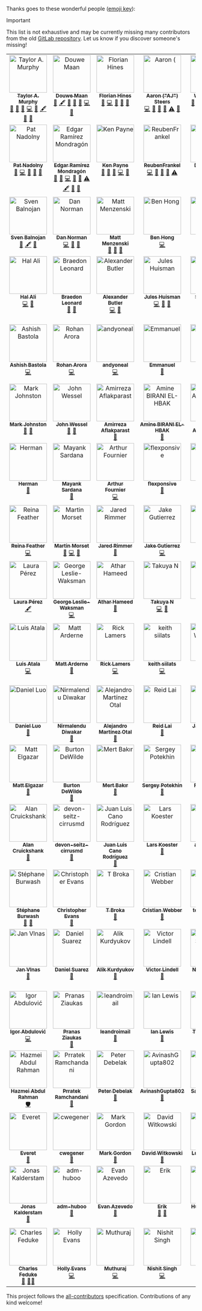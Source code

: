 Thanks goes to these wonderful people ([emoji key](https://allcontributors.org/docs/en/emoji-key)):

> [!IMPORTANT]
> This list is not exhaustive and may be currently missing many contributors from the old [GitLab repository](https://gitlab.com/meltano/meltano). Let us know if you discover someone's missing!

<!-- ALL-CONTRIBUTORS-LIST:START - Do not remove or modify this section -->
<!-- prettier-ignore-start -->
<!-- markdownlint-disable -->
<table>
  <tbody>
    <tr>
      <td align="center" valign="top" width="14.28%"><a href="http://tayloramurphy.com/"><img src="https://avatars.githubusercontent.com/u/5394188?v=4?s=100" width="100px;" alt="Taylor A. Murphy"/><br /><sub><b>Taylor A. Murphy</b></sub></a><br /><a href="https://github.com/meltano/meltano/pulls?q=is%3Apr+reviewed-by%3Atayloramurphy" title="Reviewed Pull Requests">👀</a> <a href="https://github.com/meltano/meltano/commits?author=tayloramurphy" title="Documentation">📖</a> <a href="#ideas-tayloramurphy" title="Ideas, Planning, & Feedback">🤔</a> <a href="https://github.com/meltano/meltano/commits?author=tayloramurphy" title="Code">💻</a> <a href="https://github.com/meltano/meltano/issues?q=author%3Atayloramurphy" title="Bug reports">🐛</a> <a href="#content-tayloramurphy" title="Content">🖋</a> <a href="#business-tayloramurphy" title="Business development">💼</a> <a href="#question-tayloramurphy" title="Answering Questions">💬</a></td>
      <td align="center" valign="top" width="14.28%"><a href="https://douwe.me/"><img src="https://avatars.githubusercontent.com/u/159434?v=4?s=100" width="100px;" alt="Douwe Maan"/><br /><sub><b>Douwe Maan</b></sub></a><br /><a href="https://github.com/meltano/meltano/commits?author=DouweM" title="Documentation">📖</a> <a href="#content-DouweM" title="Content">🖋</a> <a href="https://github.com/meltano/meltano/pulls?q=is%3Apr+reviewed-by%3ADouweM" title="Reviewed Pull Requests">👀</a> <a href="#ideas-DouweM" title="Ideas, Planning, & Feedback">🤔</a> <a href="https://github.com/meltano/meltano/issues?q=author%3ADouweM" title="Bug reports">🐛</a> <a href="https://github.com/meltano/meltano/commits?author=DouweM" title="Code">💻</a> <a href="#business-DouweM" title="Business development">💼</a></td>
      <td align="center" valign="top" width="14.28%"><a href="http://velocillama.com/"><img src="https://avatars.githubusercontent.com/u/333354?v=4?s=100" width="100px;" alt="Florian Hines"/><br /><sub><b>Florian Hines</b></sub></a><br /><a href="https://github.com/meltano/meltano/commits?author=pandemicsyn" title="Documentation">📖</a> <a href="https://github.com/meltano/meltano/commits?author=pandemicsyn" title="Code">💻</a> <a href="https://github.com/meltano/meltano/issues?q=author%3Apandemicsyn" title="Bug reports">🐛</a> <a href="#ideas-pandemicsyn" title="Ideas, Planning, & Feedback">🤔</a> <a href="https://github.com/meltano/meltano/pulls?q=is%3Apr+reviewed-by%3Apandemicsyn" title="Reviewed Pull Requests">👀</a></td>
      <td align="center" valign="top" width="14.28%"><a href="https://github.com/aaronsteers"><img src="https://avatars.githubusercontent.com/u/18150651?v=4?s=100" width="100px;" alt="Aaron ("AJ") Steers"/><br /><sub><b>Aaron ("AJ") Steers</b></sub></a><br /><a href="https://github.com/meltano/meltano/commits?author=aaronsteers" title="Code">💻</a> <a href="https://github.com/meltano/meltano/issues?q=author%3Aaaronsteers" title="Bug reports">🐛</a> <a href="https://github.com/meltano/meltano/commits?author=aaronsteers" title="Documentation">📖</a> <a href="#ideas-aaronsteers" title="Ideas, Planning, & Feedback">🤔</a> <a href="https://github.com/meltano/meltano/commits?author=aaronsteers" title="Tests">⚠️</a> <a href="https://github.com/meltano/meltano/pulls?q=is%3Apr+reviewed-by%3Aaaronsteers" title="Reviewed Pull Requests">👀</a></td>
      <td align="center" valign="top" width="14.28%"><a href="https://github.com/WillDaSilva"><img src="https://avatars.githubusercontent.com/u/11428666?v=4?s=100" width="100px;" alt="Will Da Silva"/><br /><sub><b>Will Da Silva</b></sub></a><br /><a href="https://github.com/meltano/meltano/issues?q=author%3AWillDaSilva" title="Bug reports">🐛</a> <a href="https://github.com/meltano/meltano/commits?author=WillDaSilva" title="Code">💻</a> <a href="https://github.com/meltano/meltano/pulls?q=is%3Apr+reviewed-by%3AWillDaSilva" title="Reviewed Pull Requests">👀</a> <a href="#ideas-WillDaSilva" title="Ideas, Planning, & Feedback">🤔</a> <a href="https://github.com/meltano/meltano/commits?author=WillDaSilva" title="Documentation">📖</a> <a href="https://github.com/meltano/meltano/commits?author=WillDaSilva" title="Tests">⚠️</a> <a href="#maintenance-WillDaSilva" title="Maintenance">🚧</a></td>
      <td align="center" valign="top" width="14.28%"><a href="http://codyjhanson.com/"><img src="https://avatars.githubusercontent.com/u/9891457?v=4?s=100" width="100px;" alt="Cody J. Hanson"/><br /><sub><b>Cody J. Hanson</b></sub></a><br /><a href="https://github.com/meltano/meltano/issues?q=author%3Acjohnhanson" title="Bug reports">🐛</a> <a href="https://github.com/meltano/meltano/commits?author=cjohnhanson" title="Documentation">📖</a> <a href="https://github.com/meltano/meltano/commits?author=cjohnhanson" title="Code">💻</a> <a href="https://github.com/meltano/meltano/pulls?q=is%3Apr+reviewed-by%3Acjohnhanson" title="Reviewed Pull Requests">👀</a> <a href="#ideas-cjohnhanson" title="Ideas, Planning, & Feedback">🤔</a></td>
      <td align="center" valign="top" width="14.28%"><a href="https://github.com/magreenbaum"><img src="https://avatars.githubusercontent.com/u/69476188?v=4?s=100" width="100px;" alt="Melissa Greenbaum"/><br /><sub><b>Melissa Greenbaum</b></sub></a><br /><a href="#ideas-magreenbaum" title="Ideas, Planning, & Feedback">🤔</a> <a href="https://github.com/meltano/meltano/commits?author=magreenbaum" title="Documentation">📖</a> <a href="https://github.com/meltano/meltano/issues?q=author%3Amagreenbaum" title="Bug reports">🐛</a> <a href="https://github.com/meltano/meltano/commits?author=magreenbaum" title="Code">💻</a> <a href="https://github.com/meltano/meltano/pulls?q=is%3Apr+reviewed-by%3Amagreenbaum" title="Reviewed Pull Requests">👀</a></td>
    </tr>
    <tr>
      <td align="center" valign="top" width="14.28%"><a href="https://github.com/pnadolny13"><img src="https://avatars.githubusercontent.com/u/27376735?v=4?s=100" width="100px;" alt="Pat Nadolny"/><br /><sub><b>Pat Nadolny</b></sub></a><br /><a href="https://github.com/meltano/meltano/commits?author=pnadolny13" title="Documentation">📖</a> <a href="https://github.com/meltano/meltano/commits?author=pnadolny13" title="Code">💻</a> <a href="#ideas-pnadolny13" title="Ideas, Planning, & Feedback">🤔</a> <a href="https://github.com/meltano/meltano/issues?q=author%3Apnadolny13" title="Bug reports">🐛</a> <a href="#question-pnadolny13" title="Answering Questions">💬</a></td>
      <td align="center" valign="top" width="14.28%"><a href="https://cuboimposible.me/"><img src="https://avatars.githubusercontent.com/u/16805946?v=4?s=100" width="100px;" alt="Edgar Ramírez Mondragón"/><br /><sub><b>Edgar Ramírez Mondragón</b></sub></a><br /><a href="https://github.com/meltano/meltano/commits?author=edgarrmondragon" title="Documentation">📖</a> <a href="https://github.com/meltano/meltano/issues?q=author%3Aedgarrmondragon" title="Bug reports">🐛</a> <a href="https://github.com/meltano/meltano/commits?author=edgarrmondragon" title="Code">💻</a> <a href="https://github.com/meltano/meltano/pulls?q=is%3Apr+reviewed-by%3Aedgarrmondragon" title="Reviewed Pull Requests">👀</a> <a href="#ideas-edgarrmondragon" title="Ideas, Planning, & Feedback">🤔</a> <a href="https://github.com/meltano/meltano/commits?author=edgarrmondragon" title="Tests">⚠️</a> <a href="#content-edgarrmondragon" title="Content">🖋</a> <a href="#maintenance-edgarrmondragon" title="Maintenance">🚧</a> <a href="#question-edgarrmondragon" title="Answering Questions">💬</a></td>
      <td align="center" valign="top" width="14.28%"><a href="https://github.com/kgpayne"><img src="https://avatars.githubusercontent.com/u/5585874?v=4?s=100" width="100px;" alt="Ken Payne"/><br /><sub><b>Ken Payne</b></sub></a><br /><a href="https://github.com/meltano/meltano/commits?author=kgpayne" title="Documentation">📖</a> <a href="https://github.com/meltano/meltano/issues?q=author%3Akgpayne" title="Bug reports">🐛</a> <a href="#ideas-kgpayne" title="Ideas, Planning, & Feedback">🤔</a> <a href="https://github.com/meltano/meltano/commits?author=kgpayne" title="Code">💻</a> <a href="https://github.com/meltano/meltano/pulls?q=is%3Apr+reviewed-by%3Akgpayne" title="Reviewed Pull Requests">👀</a></td>
      <td align="center" valign="top" width="14.28%"><a href="https://github.com/ReubenFrankel"><img src="https://avatars.githubusercontent.com/u/60552974?v=4?s=100" width="100px;" alt="ReubenFrankel"/><br /><sub><b>ReubenFrankel</b></sub></a><br /><a href="https://github.com/meltano/meltano/commits?author=ReubenFrankel" title="Code">💻</a> <a href="https://github.com/meltano/meltano/commits?author=ReubenFrankel" title="Documentation">📖</a> <a href="https://github.com/meltano/meltano/issues?q=author%3AReubenFrankel" title="Bug reports">🐛</a> <a href="#ideas-ReubenFrankel" title="Ideas, Planning, & Feedback">🤔</a> <a href="https://github.com/meltano/meltano/commits?author=ReubenFrankel" title="Tests">⚠️</a></td>
      <td align="center" valign="top" width="14.28%"><a href="https://github.com/visch"><img src="https://avatars.githubusercontent.com/u/8680264?v=4?s=100" width="100px;" alt="Derek Visch"/><br /><sub><b>Derek Visch</b></sub></a><br /><a href="https://github.com/meltano/meltano/commits?author=visch" title="Documentation">📖</a> <a href="https://github.com/meltano/meltano/commits?author=visch" title="Tests">⚠️</a> <a href="#ideas-visch" title="Ideas, Planning, & Feedback">🤔</a> <a href="#question-visch" title="Answering Questions">💬</a></td>
      <td align="center" valign="top" width="14.28%"><a href="https://rabid.audio/"><img src="https://avatars.githubusercontent.com/u/3444382?v=4?s=100" width="100px;" alt="Julien (CJK)"/><br /><sub><b>Julien (CJK)</b></sub></a><br /><a href="#ideas-rabidaudio" title="Ideas, Planning, & Feedback">🤔</a> <a href="https://github.com/meltano/meltano/issues?q=author%3Arabidaudio" title="Bug reports">🐛</a> <a href="https://github.com/meltano/meltano/commits?author=rabidaudio" title="Code">💻</a></td>
      <td align="center" valign="top" width="14.28%"><a href="https://github.com/DanielPDWalker"><img src="https://avatars.githubusercontent.com/u/34437496?v=4?s=100" width="100px;" alt="Daniel Walker"/><br /><sub><b>Daniel Walker</b></sub></a><br /><a href="#ideas-DanielPDWalker" title="Ideas, Planning, & Feedback">🤔</a> <a href="https://github.com/meltano/meltano/commits?author=DanielPDWalker" title="Code">💻</a> <a href="https://github.com/meltano/meltano/commits?author=DanielPDWalker" title="Documentation">📖</a></td>
    </tr>
    <tr>
      <td align="center" valign="top" width="14.28%"><a href="https://thdpth.com/"><img src="https://avatars.githubusercontent.com/u/43072233?v=4?s=100" width="100px;" alt="Sven Balnojan"/><br /><sub><b>Sven Balnojan</b></sub></a><br /><a href="#ideas-sbalnojan" title="Ideas, Planning, & Feedback">🤔</a> <a href="#content-sbalnojan" title="Content">🖋</a> <a href="https://github.com/meltano/meltano/commits?author=sbalnojan" title="Documentation">📖</a></td>
      <td align="center" valign="top" width="14.28%"><a href="https://github.com/BuzzCutNorman"><img src="https://avatars.githubusercontent.com/u/55715401?v=4?s=100" width="100px;" alt="Dan Norman"/><br /><sub><b>Dan Norman</b></sub></a><br /><a href="https://github.com/meltano/meltano/commits?author=BuzzCutNorman" title="Code">💻</a> <a href="https://github.com/meltano/meltano/issues?q=author%3ABuzzCutNorman" title="Bug reports">🐛</a> <a href="#ideas-BuzzCutNorman" title="Ideas, Planning, & Feedback">🤔</a></td>
      <td align="center" valign="top" width="14.28%"><a href="https://github.com/menzenski"><img src="https://avatars.githubusercontent.com/u/4371752?v=4?s=100" width="100px;" alt="Matt Menzenski"/><br /><sub><b>Matt Menzenski</b></sub></a><br /><a href="#ideas-menzenski" title="Ideas, Planning, & Feedback">🤔</a> <a href="https://github.com/meltano/meltano/issues?q=author%3Amenzenski" title="Bug reports">🐛</a> <a href="https://github.com/meltano/meltano/commits?author=menzenski" title="Documentation">📖</a></td>
      <td align="center" valign="top" width="14.28%"><a href="http://www.bencodezen.io/"><img src="https://avatars.githubusercontent.com/u/4836334?v=4?s=100" width="100px;" alt="Ben Hong"/><br /><sub><b>Ben Hong</b></sub></a><br /><a href="https://github.com/meltano/meltano/commits?author=bencodezen" title="Code">💻</a></td>
      <td align="center" valign="top" width="14.28%"><a href="https://github.com/jx2lee"><img src="https://avatars.githubusercontent.com/u/63435794?v=4?s=100" width="100px;" alt="Jaejun"/><br /><sub><b>Jaejun</b></sub></a><br /><a href="https://github.com/meltano/meltano/issues?q=author%3Ajx2lee" title="Bug reports">🐛</a> <a href="https://github.com/meltano/meltano/commits?author=jx2lee" title="Code">💻</a> <a href="https://github.com/meltano/meltano/commits?author=jx2lee" title="Documentation">📖</a></td>
      <td align="center" valign="top" width="14.28%"><a href="https://github.com/acarter24"><img src="https://avatars.githubusercontent.com/u/126154605?v=4?s=100" width="100px;" alt="acarter24"/><br /><sub><b>acarter24</b></sub></a><br /><a href="https://github.com/meltano/meltano/commits?author=acarter24" title="Documentation">📖</a> <a href="https://github.com/meltano/meltano/issues?q=author%3Aacarter24" title="Bug reports">🐛</a> <a href="#ideas-acarter24" title="Ideas, Planning, & Feedback">🤔</a></td>
      <td align="center" valign="top" width="14.28%"><a href="https://akkio.com/"><img src="https://avatars.githubusercontent.com/u/131684844?v=4?s=100" width="100px;" alt="Anden Acitelli"/><br /><sub><b>Anden Acitelli</b></sub></a><br /><a href="https://github.com/meltano/meltano/commits?author=anden-akkio" title="Documentation">📖</a> <a href="https://github.com/meltano/meltano/issues?q=author%3Aanden-akkio" title="Bug reports">🐛</a> <a href="#ideas-anden-akkio" title="Ideas, Planning, & Feedback">🤔</a></td>
    </tr>
    <tr>
      <td align="center" valign="top" width="14.28%"><a href="https://github.com/haleemur"><img src="https://avatars.githubusercontent.com/u/6108231?v=4?s=100" width="100px;" alt="Hal Ali"/><br /><sub><b>Hal Ali</b></sub></a><br /><a href="https://github.com/meltano/meltano/commits?author=haleemur" title="Code">💻</a> <a href="#ideas-haleemur" title="Ideas, Planning, & Feedback">🤔</a></td>
      <td align="center" valign="top" width="14.28%"><a href="https://github.com/BraedonLeonard"><img src="https://avatars.githubusercontent.com/u/10601513?v=4?s=100" width="100px;" alt="Braedon Leonard"/><br /><sub><b>Braedon Leonard</b></sub></a><br /><a href="#ideas-BraedonLeonard" title="Ideas, Planning, & Feedback">🤔</a> <a href="https://github.com/meltano/meltano/issues?q=author%3ABraedonLeonard" title="Bug reports">🐛</a></td>
      <td align="center" valign="top" width="14.28%"><a href="https://github.com/z3z1ma"><img src="https://avatars.githubusercontent.com/u/41213451?v=4?s=100" width="100px;" alt="Alexander Butler"/><br /><sub><b>Alexander Butler</b></sub></a><br /><a href="https://github.com/meltano/meltano/commits?author=z3z1ma" title="Code">💻</a> <a href="https://github.com/meltano/meltano/issues?q=author%3Az3z1ma" title="Bug reports">🐛</a></td>
      <td align="center" valign="top" width="14.28%"><a href="https://github.com/JulesHuisman"><img src="https://avatars.githubusercontent.com/u/26525996?v=4?s=100" width="100px;" alt="Jules Huisman"/><br /><sub><b>Jules Huisman</b></sub></a><br /><a href="https://github.com/meltano/meltano/commits?author=JulesHuisman" title="Code">💻</a> <a href="#ideas-JulesHuisman" title="Ideas, Planning, & Feedback">🤔</a> <a href="https://github.com/meltano/meltano/issues?q=author%3AJulesHuisman" title="Bug reports">🐛</a></td>
      <td align="center" valign="top" width="14.28%"><a href="http://about.me/stevehulet"><img src="https://avatars.githubusercontent.com/u/18347?v=4?s=100" width="100px;" alt="Steve Hulet"/><br /><sub><b>Steve Hulet</b></sub></a><br /><a href="https://github.com/meltano/meltano/commits?author=hulet" title="Documentation">📖</a></td>
      <td align="center" valign="top" width="14.28%"><a href="https://github.com/sabino"><img src="https://avatars.githubusercontent.com/u/982190?v=4?s=100" width="100px;" alt="Felipe Guilherme Sabino"/><br /><sub><b>Felipe Guilherme Sabino</b></sub></a><br /><a href="https://github.com/meltano/meltano/commits?author=sabino" title="Code">💻</a></td>
      <td align="center" valign="top" width="14.28%"><a href="https://github.com/nkclemson"><img src="https://avatars.githubusercontent.com/u/83767876?v=4?s=100" width="100px;" alt="Narayan Kandel"/><br /><sub><b>Narayan Kandel</b></sub></a><br /><a href="https://github.com/meltano/meltano/commits?author=nkclemson" title="Code">💻</a></td>
    </tr>
    <tr>
      <td align="center" valign="top" width="14.28%"><a href="https://github.com/abastola0"><img src="https://avatars.githubusercontent.com/u/41137160?v=4?s=100" width="100px;" alt="Ashish Bastola"/><br /><sub><b>Ashish Bastola</b></sub></a><br /><a href="https://github.com/meltano/meltano/commits?author=abastola0" title="Code">💻</a></td>
      <td align="center" valign="top" width="14.28%"><a href="https://github.com/arorarohan981"><img src="https://avatars.githubusercontent.com/u/66269929?v=4?s=100" width="100px;" alt="Rohan Arora"/><br /><sub><b>Rohan Arora</b></sub></a><br /><a href="https://github.com/meltano/meltano/commits?author=arorarohan981" title="Code">💻</a></td>
      <td align="center" valign="top" width="14.28%"><a href="https://github.com/andyoneal"><img src="https://avatars.githubusercontent.com/u/2807932?v=4?s=100" width="100px;" alt="andyoneal"/><br /><sub><b>andyoneal</b></sub></a><br /><a href="https://github.com/meltano/meltano/commits?author=andyoneal" title="Code">💻</a></td>
      <td align="center" valign="top" width="14.28%"><a href="https://galarne.fr/"><img src="https://avatars.githubusercontent.com/u/3693868?v=4?s=100" width="100px;" alt="Emmanuel"/><br /><sub><b>Emmanuel</b></sub></a><br /><a href="https://github.com/meltano/meltano/commits?author=EChaffraix" title="Documentation">📖</a></td>
      <td align="center" valign="top" width="14.28%"><a href="https://github.com/XshubhamX"><img src="https://avatars.githubusercontent.com/u/63532716?v=4?s=100" width="100px;" alt="Shubham"/><br /><sub><b>Shubham</b></sub></a><br /><a href="https://github.com/meltano/meltano/commits?author=XshubhamX" title="Code">💻</a> <a href="https://github.com/meltano/meltano/issues?q=author%3AXshubhamX" title="Bug reports">🐛</a> <a href="https://github.com/meltano/meltano/commits?author=XshubhamX" title="Documentation">📖</a></td>
      <td align="center" valign="top" width="14.28%"><a href="https://diegoquintanav.github.io/"><img src="https://avatars.githubusercontent.com/u/16281387?v=4?s=100" width="100px;" alt="Diego Quintana"/><br /><sub><b>Diego Quintana</b></sub></a><br /><a href="https://github.com/meltano/meltano/commits?author=diegoquintanav" title="Documentation">📖</a></td>
      <td align="center" valign="top" width="14.28%"><a href="https://github.com/raiatul14"><img src="https://avatars.githubusercontent.com/u/17046074?v=4?s=100" width="100px;" alt="Atul Rai"/><br /><sub><b>Atul Rai</b></sub></a><br /><a href="https://github.com/meltano/meltano/commits?author=raiatul14" title="Code">💻</a></td>
    </tr>
    <tr>
      <td align="center" valign="top" width="14.28%"><a href="https://github.com/mjsqu"><img src="https://avatars.githubusercontent.com/u/17741131?v=4?s=100" width="100px;" alt="Mark Johnston"/><br /><sub><b>Mark Johnston</b></sub></a><br /><a href="https://github.com/meltano/meltano/commits?author=mjsqu" title="Documentation">📖</a> <a href="#ideas-mjsqu" title="Ideas, Planning, & Feedback">🤔</a></td>
      <td align="center" valign="top" width="14.28%"><a href="https://github.com/wesseljt"><img src="https://avatars.githubusercontent.com/u/3269017?v=4?s=100" width="100px;" alt="John Wessel"/><br /><sub><b>John Wessel</b></sub></a><br /><a href="https://github.com/meltano/meltano/commits?author=wesseljt" title="Documentation">📖</a> <a href="https://github.com/meltano/meltano/issues?q=author%3Awesseljt" title="Bug reports">🐛</a></td>
      <td align="center" valign="top" width="14.28%"><a href="https://github.com/AmirAflak"><img src="https://avatars.githubusercontent.com/u/84932095?v=4?s=100" width="100px;" alt="Amirreza Aflakparast"/><br /><sub><b>Amirreza Aflakparast</b></sub></a><br /><a href="https://github.com/meltano/meltano/issues?q=author%3AAmirAflak" title="Bug reports">🐛</a></td>
      <td align="center" valign="top" width="14.28%"><a href="https://www.linkedin.com/in/abiranielhbak/"><img src="https://avatars.githubusercontent.com/u/72027309?v=4?s=100" width="100px;" alt="Amine BIRANI EL-HBAK"/><br /><sub><b>Amine BIRANI EL-HBAK</b></sub></a><br /><a href="https://github.com/meltano/meltano/commits?author=aminebeh" title="Documentation">📖</a></td>
      <td align="center" valign="top" width="14.28%"><a href="https://github.com/asmisha"><img src="https://avatars.githubusercontent.com/u/2305853?v=4?s=100" width="100px;" alt="Michael Astashkevich"/><br /><sub><b>Michael Astashkevich</b></sub></a><br /><a href="https://github.com/meltano/meltano/issues?q=author%3Aasmisha" title="Bug reports">🐛</a> <a href="https://github.com/meltano/meltano/commits?author=asmisha" title="Documentation">📖</a></td>
      <td align="center" valign="top" width="14.28%"><a href="https://stackoverflow.com/users/8898218/inaflash"><img src="https://avatars.githubusercontent.com/u/20266953?v=4?s=100" width="100px;" alt="Kalyan"/><br /><sub><b>Kalyan</b></sub></a><br /><a href="https://github.com/meltano/meltano/issues?q=author%3Arawwar" title="Bug reports">🐛</a> <a href="#ideas-rawwar" title="Ideas, Planning, & Feedback">🤔</a> <a href="https://github.com/meltano/meltano/commits?author=rawwar" title="Code">💻</a></td>
      <td align="center" valign="top" width="14.28%"><a href="https://github.com/burmecia"><img src="https://avatars.githubusercontent.com/u/19306324?v=4?s=100" width="100px;" alt="Bo Lu"/><br /><sub><b>Bo Lu</b></sub></a><br /><a href="https://github.com/meltano/meltano/commits?author=burmecia" title="Documentation">📖</a></td>
    </tr>
    <tr>
      <td align="center" valign="top" width="14.28%"><a href="https://github.com/longtomjr"><img src="https://avatars.githubusercontent.com/u/3615508?v=4?s=100" width="100px;" alt="Herman"/><br /><sub><b>Herman</b></sub></a><br /><a href="https://github.com/meltano/meltano/commits?author=longtomjr" title="Documentation">📖</a></td>
      <td align="center" valign="top" width="14.28%"><a href="https://github.com/msardana94"><img src="https://avatars.githubusercontent.com/u/9054710?v=4?s=100" width="100px;" alt="Mayank Sardana"/><br /><sub><b>Mayank Sardana</b></sub></a><br /><a href="https://github.com/meltano/meltano/commits?author=msardana94" title="Documentation">📖</a></td>
      <td align="center" valign="top" width="14.28%"><a href="https://arthur.fournierfamily.ovh/"><img src="https://avatars.githubusercontent.com/u/44359684?v=4?s=100" width="100px;" alt="Arthur Fournier"/><br /><sub><b>Arthur Fournier</b></sub></a><br /><a href="https://github.com/meltano/meltano/commits?author=space192" title="Code">💻</a></td>
      <td align="center" valign="top" width="14.28%"><a href="https://www.flexponsive.com/"><img src="https://avatars.githubusercontent.com/u/7556675?v=4?s=100" width="100px;" alt="flexponsive"/><br /><sub><b>flexponsive</b></sub></a><br /><a href="https://github.com/meltano/meltano/commits?author=flexponsive" title="Documentation">📖</a></td>
      <td align="center" valign="top" width="14.28%"><a href="https://github.com/afolson"><img src="https://avatars.githubusercontent.com/u/2797769?v=4?s=100" width="100px;" alt="Amanda Folson"/><br /><sub><b>Amanda Folson</b></sub></a><br /><a href="https://github.com/meltano/meltano/commits?author=afolson" title="Documentation">📖</a></td>
      <td align="center" valign="top" width="14.28%"><a href="https://github.com/adherr"><img src="https://avatars.githubusercontent.com/u/2873968?v=4?s=100" width="100px;" alt="Andrew Herr"/><br /><sub><b>Andrew Herr</b></sub></a><br /><a href="https://github.com/meltano/meltano/commits?author=adherr" title="Documentation">📖</a></td>
      <td align="center" valign="top" width="14.28%"><a href="https://github.com/kayakr"><img src="https://avatars.githubusercontent.com/u/208184?v=4?s=100" width="100px;" alt="J Hunt"/><br /><sub><b>J Hunt</b></sub></a><br /><a href="https://github.com/meltano/meltano/commits?author=kayakr" title="Documentation">📖</a></td>
    </tr>
    <tr>
      <td align="center" valign="top" width="14.28%"><a href="https://github.com/rwfeather"><img src="https://avatars.githubusercontent.com/u/6589528?v=4?s=100" width="100px;" alt="Reina Feather"/><br /><sub><b>Reina Feather</b></sub></a><br /><a href="https://github.com/meltano/meltano/commits?author=rwfeather" title="Code">💻</a></td>
      <td align="center" valign="top" width="14.28%"><a href="https://github.com/martimors"><img src="https://avatars.githubusercontent.com/u/41419288?v=4?s=100" width="100px;" alt="Martin Morset"/><br /><sub><b>Martin Morset</b></sub></a><br /><a href="#ideas-martimors" title="Ideas, Planning, & Feedback">🤔</a> <a href="https://github.com/meltano/meltano/commits?author=martimors" title="Code">💻</a> <a href="https://github.com/meltano/meltano/commits?author=martimors" title="Documentation">📖</a></td>
      <td align="center" valign="top" width="14.28%"><a href="https://github.com/jared-rimmer"><img src="https://avatars.githubusercontent.com/u/100997264?v=4?s=100" width="100px;" alt="Jared Rimmer"/><br /><sub><b>Jared Rimmer</b></sub></a><br /><a href="https://github.com/meltano/meltano/commits?author=jared-rimmer" title="Documentation">📖</a></td>
      <td align="center" valign="top" width="14.28%"><a href="https://github.com/jakegut"><img src="https://avatars.githubusercontent.com/u/6686189?v=4?s=100" width="100px;" alt="Jake Gutierrez"/><br /><sub><b>Jake Gutierrez</b></sub></a><br /><a href="https://github.com/meltano/meltano/commits?author=jakegut" title="Code">💻</a></td>
      <td align="center" valign="top" width="14.28%"><a href="https://github.com/seajhawk"><img src="https://avatars.githubusercontent.com/u/18316676?v=4?s=100" width="100px;" alt="seajhawk"/><br /><sub><b>seajhawk</b></sub></a><br /><a href="https://github.com/meltano/meltano/commits?author=seajhawk" title="Documentation">📖</a> <a href="https://github.com/meltano/meltano/issues?q=author%3Aseajhawk" title="Bug reports">🐛</a></td>
      <td align="center" valign="top" width="14.28%"><a href="https://github.com/attaxia"><img src="https://avatars.githubusercontent.com/u/4743303?v=4?s=100" width="100px;" alt="attaxia"/><br /><sub><b>attaxia</b></sub></a><br /><a href="https://github.com/meltano/meltano/commits?author=attaxia" title="Code">💻</a></td>
      <td align="center" valign="top" width="14.28%"><a href="https://github.com/alexmarple"><img src="https://avatars.githubusercontent.com/u/54377734?v=4?s=100" width="100px;" alt="Alex Marple"/><br /><sub><b>Alex Marple</b></sub></a><br /><a href="https://github.com/meltano/meltano/commits?author=alexmarple" title="Code">💻</a></td>
    </tr>
    <tr>
      <td align="center" valign="top" width="14.28%"><a href="https://github.com/lauraperezco"><img src="https://avatars.githubusercontent.com/u/105683978?v=4?s=100" width="100px;" alt="Laura Pérez"/><br /><sub><b>Laura Pérez</b></sub></a><br /><a href="#content-lauraperezco" title="Content">🖋</a></td>
      <td align="center" valign="top" width="14.28%"><a href="https://gwax.com/"><img src="https://avatars.githubusercontent.com/u/235458?v=4?s=100" width="100px;" alt="George Leslie-Waksman"/><br /><sub><b>George Leslie-Waksman</b></sub></a><br /><a href="https://github.com/meltano/meltano/commits?author=gwax" title="Code">💻</a></td>
      <td align="center" valign="top" width="14.28%"><a href="https://github.com/atharh"><img src="https://avatars.githubusercontent.com/u/513?v=4?s=100" width="100px;" alt="Athar Hameed"/><br /><sub><b>Athar Hameed</b></sub></a><br /><a href="https://github.com/meltano/meltano/commits?author=atharh" title="Documentation">📖</a></td>
      <td align="center" valign="top" width="14.28%"><a href="https://tnir.gitlab.io/"><img src="https://avatars.githubusercontent.com/u/10229505?v=4?s=100" width="100px;" alt="Takuya N"/><br /><sub><b>Takuya N</b></sub></a><br /><a href="https://github.com/meltano/meltano/commits?author=tnir" title="Code">💻</a> <a href="https://github.com/meltano/meltano/commits?author=tnir" title="Documentation">📖</a></td>
      <td align="center" valign="top" width="14.28%"><a href="https://github.com/staeff"><img src="https://avatars.githubusercontent.com/u/464145?v=4?s=100" width="100px;" alt="Stephan Klinger"/><br /><sub><b>Stephan Klinger</b></sub></a><br /><a href="https://github.com/meltano/meltano/commits?author=staeff" title="Documentation">📖</a></td>
      <td align="center" valign="top" width="14.28%"><a href="https://github.com/Hvitgar"><img src="https://avatars.githubusercontent.com/u/11650559?v=4?s=100" width="100px;" alt="Benjamin Mitzkus"/><br /><sub><b>Benjamin Mitzkus</b></sub></a><br /><a href="https://github.com/meltano/meltano/commits?author=Hvitgar" title="Documentation">📖</a></td>
      <td align="center" valign="top" width="14.28%"><a href="https://tommorris.org/"><img src="https://avatars.githubusercontent.com/u/175?v=4?s=100" width="100px;" alt="Tom Morris"/><br /><sub><b>Tom Morris</b></sub></a><br /><a href="https://github.com/meltano/meltano/commits?author=tommorris" title="Documentation">📖</a></td>
    </tr>
    <tr>
      <td align="center" valign="top" width="14.28%"><a href="https://github.com/leag"><img src="https://avatars.githubusercontent.com/u/287363?v=4?s=100" width="100px;" alt="Luis Atala"/><br /><sub><b>Luis Atala</b></sub></a><br /><a href="https://github.com/meltano/meltano/commits?author=leag" title="Code">💻</a></td>
      <td align="center" valign="top" width="14.28%"><a href="https://github.com/mattarderne"><img src="https://avatars.githubusercontent.com/u/23472325?v=4?s=100" width="100px;" alt="Matt Arderne"/><br /><sub><b>Matt Arderne</b></sub></a><br /><a href="https://github.com/meltano/meltano/commits?author=mattarderne" title="Documentation">📖</a></td>
      <td align="center" valign="top" width="14.28%"><a href="https://ricklamers.io/about"><img src="https://avatars.githubusercontent.com/u/1309307?v=4?s=100" width="100px;" alt="Rick Lamers"/><br /><sub><b>Rick Lamers</b></sub></a><br /><a href="https://github.com/meltano/meltano/commits?author=ricklamers" title="Code">💻</a></td>
      <td align="center" valign="top" width="14.28%"><a href="http://www.bytelogics.com/"><img src="https://avatars.githubusercontent.com/u/1158371?v=4?s=100" width="100px;" alt="keith siilats"/><br /><sub><b>keith siilats</b></sub></a><br /><a href="https://github.com/meltano/meltano/commits?author=siilats" title="Code">💻</a></td>
      <td align="center" valign="top" width="14.28%"><a href="https://github.com/NiallRees"><img src="https://avatars.githubusercontent.com/u/23722609?v=4?s=100" width="100px;" alt="Niall Woodward"/><br /><sub><b>Niall Woodward</b></sub></a><br /><a href="https://github.com/meltano/meltano/commits?author=NiallRees" title="Code">💻</a></td>
      <td align="center" valign="top" width="14.28%"><a href="https://github.com/mvgijssel"><img src="https://avatars.githubusercontent.com/u/6029816?v=4?s=100" width="100px;" alt="mvgijssel"/><br /><sub><b>mvgijssel</b></sub></a><br /><a href="https://github.com/meltano/meltano/commits?author=mvgijssel" title="Code">💻</a></td>
      <td align="center" valign="top" width="14.28%"><a href="https://github.com/cilq"><img src="https://avatars.githubusercontent.com/u/1969712?v=4?s=100" width="100px;" alt="André Liebigt"/><br /><sub><b>André Liebigt</b></sub></a><br /><a href="https://github.com/meltano/meltano/commits?author=cilq" title="Documentation">📖</a></td>
    </tr>
    <tr>
      <td align="center" valign="top" width="14.28%"><a href="https://github.com/dluo-sig"><img src="https://avatars.githubusercontent.com/u/169065681?v=4?s=100" width="100px;" alt="Daniel Luo"/><br /><sub><b>Daniel Luo</b></sub></a><br /><a href="https://github.com/meltano/meltano/issues?q=author%3Adluo-sig" title="Bug reports">🐛</a></td>
      <td align="center" valign="top" width="14.28%"><a href="https://github.com/Nirmalendu"><img src="https://avatars.githubusercontent.com/u/5276654?v=4?s=100" width="100px;" alt="Nirmalendu Diwakar"/><br /><sub><b>Nirmalendu Diwakar</b></sub></a><br /><a href="#ideas-Nirmalendu" title="Ideas, Planning, & Feedback">🤔</a></td>
      <td align="center" valign="top" width="14.28%"><a href="https://github.com/AlejandroUPC"><img src="https://avatars.githubusercontent.com/u/11072520?v=4?s=100" width="100px;" alt="Alejandro Martínez Otal"/><br /><sub><b>Alejandro Martínez Otal</b></sub></a><br /><a href="https://github.com/meltano/meltano/issues?q=author%3AAlejandroUPC" title="Bug reports">🐛</a></td>
      <td align="center" valign="top" width="14.28%"><a href="https://github.com/reidlai"><img src="https://avatars.githubusercontent.com/u/3723369?v=4?s=100" width="100px;" alt="Reid Lai"/><br /><sub><b>Reid Lai</b></sub></a><br /><a href="#ideas-reidlai" title="Ideas, Planning, & Feedback">🤔</a></td>
      <td align="center" valign="top" width="14.28%"><a href="https://github.com/jaceksan"><img src="https://avatars.githubusercontent.com/u/10063653?v=4?s=100" width="100px;" alt="Jan Soubusta"/><br /><sub><b>Jan Soubusta</b></sub></a><br /><a href="#ideas-jaceksan" title="Ideas, Planning, & Feedback">🤔</a></td>
      <td align="center" valign="top" width="14.28%"><a href="https://github.com/dcowden"><img src="https://avatars.githubusercontent.com/u/1297923?v=4?s=100" width="100px;" alt="thebluedirt"/><br /><sub><b>thebluedirt</b></sub></a><br /><a href="#ideas-dcowden" title="Ideas, Planning, & Feedback">🤔</a></td>
      <td align="center" valign="top" width="14.28%"><a href="https://github.com/peterspiro"><img src="https://avatars.githubusercontent.com/u/20911184?v=4?s=100" width="100px;" alt="peterspiro"/><br /><sub><b>peterspiro</b></sub></a><br /><a href="https://github.com/meltano/meltano/issues?q=author%3Apeterspiro" title="Bug reports">🐛</a></td>
    </tr>
    <tr>
      <td align="center" valign="top" width="14.28%"><a href="https://github.com/melgazar9"><img src="https://avatars.githubusercontent.com/u/31749392?v=4?s=100" width="100px;" alt="Matt Elgazar"/><br /><sub><b>Matt Elgazar</b></sub></a><br /><a href="#ideas-melgazar9" title="Ideas, Planning, & Feedback">🤔</a></td>
      <td align="center" valign="top" width="14.28%"><a href="https://bdewilde.github.io/"><img src="https://avatars.githubusercontent.com/u/2514535?v=4?s=100" width="100px;" alt="Burton DeWilde"/><br /><sub><b>Burton DeWilde</b></sub></a><br /><a href="#ideas-bdewilde" title="Ideas, Planning, & Feedback">🤔</a></td>
      <td align="center" valign="top" width="14.28%"><a href="https://github.com/mertbakir"><img src="https://avatars.githubusercontent.com/u/43188411?v=4?s=100" width="100px;" alt="Mert Bakır"/><br /><sub><b>Mert Bakır</b></sub></a><br /><a href="https://github.com/meltano/meltano/issues?q=author%3Amertbakir" title="Bug reports">🐛</a></td>
      <td align="center" valign="top" width="14.28%"><a href="https://github.com/0x1A4"><img src="https://avatars.githubusercontent.com/u/22010627?v=4?s=100" width="100px;" alt=" Sergey Potekhin"/><br /><sub><b> Sergey Potekhin</b></sub></a><br /><a href="#ideas-0x1A4" title="Ideas, Planning, & Feedback">🤔</a></td>
      <td align="center" valign="top" width="14.28%"><a href="http://www.flaviosiqueira.com.br/"><img src="https://avatars.githubusercontent.com/u/3700397?v=4?s=100" width="100px;" alt="Flávio Prado"/><br /><sub><b>Flávio Prado</b></sub></a><br /><a href="https://github.com/meltano/meltano/issues?q=author%3ABakrog" title="Bug reports">🐛</a></td>
      <td align="center" valign="top" width="14.28%"><a href="https://www.schizas.me/"><img src="https://avatars.githubusercontent.com/u/13113025?v=4?s=100" width="100px;" alt="Dimosthenis Schizas"/><br /><sub><b>Dimosthenis Schizas</b></sub></a><br /><a href="https://github.com/meltano/meltano/issues?q=author%3Adimoschi" title="Bug reports">🐛</a></td>
      <td align="center" valign="top" width="14.28%"><a href="https://github.com/qbatten"><img src="https://avatars.githubusercontent.com/u/9345870?v=4?s=100" width="100px;" alt="Quinn Batten"/><br /><sub><b>Quinn Batten</b></sub></a><br /><a href="https://github.com/meltano/meltano/commits?author=qbatten" title="Documentation">📖</a> <a href="#ideas-qbatten" title="Ideas, Planning, & Feedback">🤔</a></td>
    </tr>
    <tr>
      <td align="center" valign="top" width="14.28%"><a href="https://github.com/alanmcruickshank"><img src="https://avatars.githubusercontent.com/u/4670904?v=4?s=100" width="100px;" alt="Alan Cruickshank"/><br /><sub><b>Alan Cruickshank</b></sub></a><br /><a href="https://github.com/meltano/meltano/issues?q=author%3Aalanmcruickshank" title="Bug reports">🐛</a></td>
      <td align="center" valign="top" width="14.28%"><a href="https://github.com/devon-seitz-cirrusmd"><img src="https://avatars.githubusercontent.com/u/96752091?v=4?s=100" width="100px;" alt="devon-seitz-cirrusmd"/><br /><sub><b>devon-seitz-cirrusmd</b></sub></a><br /><a href="#ideas-devon-seitz-cirrusmd" title="Ideas, Planning, & Feedback">🤔</a></td>
      <td align="center" valign="top" width="14.28%"><a href="https://github.com/astrojuanlu"><img src="https://avatars.githubusercontent.com/u/316517?v=4?s=100" width="100px;" alt="Juan Luis Cano Rodríguez"/><br /><sub><b>Juan Luis Cano Rodríguez</b></sub></a><br /><a href="#ideas-astrojuanlu" title="Ideas, Planning, & Feedback">🤔</a></td>
      <td align="center" valign="top" width="14.28%"><a href="https://github.com/larskoe"><img src="https://avatars.githubusercontent.com/u/31049950?v=4?s=100" width="100px;" alt="Lars Koester"/><br /><sub><b>Lars Koester</b></sub></a><br /><a href="https://github.com/meltano/meltano/issues?q=author%3Alarskoe" title="Bug reports">🐛</a></td>
      <td align="center" valign="top" width="14.28%"><a href="https://github.com/aphethean1"><img src="https://avatars.githubusercontent.com/u/22392070?v=4?s=100" width="100px;" alt="aphethean1"/><br /><sub><b>aphethean1</b></sub></a><br /><a href="#ideas-aphethean1" title="Ideas, Planning, & Feedback">🤔</a></td>
      <td align="center" valign="top" width="14.28%"><a href="https://github.com/nickhamlin"><img src="https://avatars.githubusercontent.com/u/4392097?v=4?s=100" width="100px;" alt="nickhamlin"/><br /><sub><b>nickhamlin</b></sub></a><br /><a href="https://github.com/meltano/meltano/issues?q=author%3Anickhamlin" title="Bug reports">🐛</a></td>
      <td align="center" valign="top" width="14.28%"><a href="https://github.com/simonpai"><img src="https://avatars.githubusercontent.com/u/785058?v=4?s=100" width="100px;" alt="Simon Pai"/><br /><sub><b>Simon Pai</b></sub></a><br /><a href="#ideas-simonpai" title="Ideas, Planning, & Feedback">🤔</a> <a href="https://github.com/meltano/meltano/issues?q=author%3Asimonpai" title="Bug reports">🐛</a></td>
    </tr>
    <tr>
      <td align="center" valign="top" width="14.28%"><a href="https://github.com/SBurwash"><img src="https://avatars.githubusercontent.com/u/35510512?v=4?s=100" width="100px;" alt="Stéphane Burwash"/><br /><sub><b>Stéphane Burwash</b></sub></a><br /><a href="#ideas-SBurwash" title="Ideas, Planning, & Feedback">🤔</a> <a href="https://github.com/meltano/meltano/issues?q=author%3ASBurwash" title="Bug reports">🐛</a></td>
      <td align="center" valign="top" width="14.28%"><a href="https://github.com/cwe5590"><img src="https://avatars.githubusercontent.com/u/45503169?v=4?s=100" width="100px;" alt="Christopher Evans"/><br /><sub><b>Christopher Evans</b></sub></a><br /><a href="#ideas-cwe5590" title="Ideas, Planning, & Feedback">🤔</a></td>
      <td align="center" valign="top" width="14.28%"><a href="https://github.com/t-broka"><img src="https://avatars.githubusercontent.com/u/39144519?v=4?s=100" width="100px;" alt="T Broka"/><br /><sub><b>T Broka</b></sub></a><br /><a href="#ideas-t-broka" title="Ideas, Planning, & Feedback">🤔</a></td>
      <td align="center" valign="top" width="14.28%"><a href="https://github.com/cristianwebber"><img src="https://avatars.githubusercontent.com/u/50111690?v=4?s=100" width="100px;" alt="Cristian Webber"/><br /><sub><b>Cristian Webber</b></sub></a><br /><a href="https://github.com/meltano/meltano/issues?q=author%3Acristianwebber" title="Bug reports">🐛</a></td>
      <td align="center" valign="top" width="14.28%"><a href="https://github.com/techtangents"><img src="https://avatars.githubusercontent.com/u/167879?v=4?s=100" width="100px;" alt="techtangents"/><br /><sub><b>techtangents</b></sub></a><br /><a href="#ideas-techtangents" title="Ideas, Planning, & Feedback">🤔</a></td>
      <td align="center" valign="top" width="14.28%"><a href="https://github.com/ilsaloving"><img src="https://avatars.githubusercontent.com/u/118849454?v=4?s=100" width="100px;" alt="ilsaloving"/><br /><sub><b>ilsaloving</b></sub></a><br /><a href="https://github.com/meltano/meltano/issues?q=author%3Ailsaloving" title="Bug reports">🐛</a></td>
      <td align="center" valign="top" width="14.28%"><a href="http://www.iamfrisbee.com/"><img src="https://avatars.githubusercontent.com/u/1022140?v=4?s=100" width="100px;" alt="Shaun Thomas Frisbee"/><br /><sub><b>Shaun Thomas Frisbee</b></sub></a><br /><a href="https://github.com/meltano/meltano/issues?q=author%3Aiamfrisbee" title="Bug reports">🐛</a></td>
    </tr>
    <tr>
      <td align="center" valign="top" width="14.28%"><a href="https://jan.vlnas.cz/"><img src="https://avatars.githubusercontent.com/u/616767?v=4?s=100" width="100px;" alt="Jan Vlnas"/><br /><sub><b>Jan Vlnas</b></sub></a><br /><a href="https://github.com/meltano/meltano/issues?q=author%3Ajnv" title="Bug reports">🐛</a></td>
      <td align="center" valign="top" width="14.28%"><a href="https://github.com/dsuarez692"><img src="https://avatars.githubusercontent.com/u/14850588?v=4?s=100" width="100px;" alt="Daniel Suarez"/><br /><sub><b>Daniel Suarez</b></sub></a><br /><a href="https://github.com/meltano/meltano/issues?q=author%3Adsuarez692" title="Bug reports">🐛</a></td>
      <td align="center" valign="top" width="14.28%"><a href="http://www.kurdyukov.com/"><img src="https://avatars.githubusercontent.com/u/78690?v=4?s=100" width="100px;" alt="Alik Kurdyukov"/><br /><sub><b>Alik Kurdyukov</b></sub></a><br /><a href="#ideas-akurdyukov" title="Ideas, Planning, & Feedback">🤔</a></td>
      <td align="center" valign="top" width="14.28%"><a href="https://github.com/gictor"><img src="https://avatars.githubusercontent.com/u/2518420?v=4?s=100" width="100px;" alt="Victor Lindell"/><br /><sub><b>Victor Lindell</b></sub></a><br /><a href="https://github.com/meltano/meltano/issues?q=author%3Agictor" title="Bug reports">🐛</a></td>
      <td align="center" valign="top" width="14.28%"><a href="https://www.linkedin.com/in/nivinsrinivas"><img src="https://avatars.githubusercontent.com/u/38730194?v=4?s=100" width="100px;" alt="Nivin Srinivas S"/><br /><sub><b>Nivin Srinivas S</b></sub></a><br /><a href="https://github.com/meltano/meltano/issues?q=author%3Anivinsrinivas" title="Bug reports">🐛</a></td>
      <td align="center" valign="top" width="14.28%"><a href="https://github.com/florian-ernst-alan"><img src="https://avatars.githubusercontent.com/u/97022352?v=4?s=100" width="100px;" alt="Florian Ernst"/><br /><sub><b>Florian Ernst</b></sub></a><br /><a href="https://github.com/meltano/meltano/issues?q=author%3Aflorian-ernst-alan" title="Bug reports">🐛</a></td>
      <td align="center" valign="top" width="14.28%"><a href="https://github.com/ashu565"><img src="https://avatars.githubusercontent.com/u/64376712?v=4?s=100" width="100px;" alt="Ashutosh Singh"/><br /><sub><b>Ashutosh Singh</b></sub></a><br /><a href="https://github.com/meltano/meltano/commits?author=ashu565" title="Code">💻</a></td>
    </tr>
    <tr>
      <td align="center" valign="top" width="14.28%"><a href="https://github.com/gridig"><img src="https://avatars.githubusercontent.com/u/44157921?v=4?s=100" width="100px;" alt="Igor Abdulović"/><br /><sub><b>Igor Abdulović</b></sub></a><br /><a href="https://github.com/meltano/meltano/commits?author=gridig" title="Code">💻</a></td>
      <td align="center" valign="top" width="14.28%"><a href="https://www.ziaukas.lt/"><img src="https://avatars.githubusercontent.com/u/26874494?v=4?s=100" width="100px;" alt="Pranas Ziaukas"/><br /><sub><b>Pranas Ziaukas</b></sub></a><br /><a href="https://github.com/meltano/meltano/issues?q=author%3Apranasziaukas" title="Bug reports">🐛</a></td>
      <td align="center" valign="top" width="14.28%"><a href="https://github.com/leandroimail"><img src="https://avatars.githubusercontent.com/u/6568638?v=4?s=100" width="100px;" alt="leandroimail"/><br /><sub><b>leandroimail</b></sub></a><br /><a href="#ideas-leandroimail" title="Ideas, Planning, & Feedback">🤔</a></td>
      <td align="center" valign="top" width="14.28%"><a href="https://github.com/ian-lewis-d"><img src="https://avatars.githubusercontent.com/u/78414023?v=4?s=100" width="100px;" alt="Ian Lewis"/><br /><sub><b>Ian Lewis</b></sub></a><br /><a href="https://github.com/meltano/meltano/issues?q=author%3Aian-lewis-d" title="Bug reports">🐛</a></td>
      <td align="center" valign="top" width="14.28%"><a href="https://github.com/tobiascadee"><img src="https://avatars.githubusercontent.com/u/18661165?v=4?s=100" width="100px;" alt="Tobias Cadée"/><br /><sub><b>Tobias Cadée</b></sub></a><br /><a href="https://github.com/meltano/meltano/issues?q=author%3Atobiascadee" title="Bug reports">🐛</a></td>
      <td align="center" valign="top" width="14.28%"><a href="https://github.com/GJMcClintock"><img src="https://avatars.githubusercontent.com/u/11890047?v=4?s=100" width="100px;" alt="Garrett Mcclintock"/><br /><sub><b>Garrett Mcclintock</b></sub></a><br /><a href="https://github.com/meltano/meltano/commits?author=GJMcClintock" title="Documentation">📖</a></td>
      <td align="center" valign="top" width="14.28%"><a href="https://github.com/drbjim"><img src="https://avatars.githubusercontent.com/u/25624918?v=4?s=100" width="100px;" alt="Jeffrey Im"/><br /><sub><b>Jeffrey Im</b></sub></a><br /><a href="https://github.com/meltano/meltano/issues?q=author%3Adrbjim" title="Bug reports">🐛</a></td>
    </tr>
    <tr>
      <td align="center" valign="top" width="14.28%"><a href="https://www.hazmei.com/"><img src="https://avatars.githubusercontent.com/u/12455437?v=4?s=100" width="100px;" alt="Hazmei Abdul Rahman"/><br /><sub><b>Hazmei Abdul Rahman</b></sub></a><br /><a href="#security-hazmei" title="Security">🛡️</a></td>
      <td align="center" valign="top" width="14.28%"><a href="https://github.com/prratek"><img src="https://avatars.githubusercontent.com/u/34848565?v=4?s=100" width="100px;" alt="Prratek Ramchandani"/><br /><sub><b>Prratek Ramchandani</b></sub></a><br /><a href="https://github.com/meltano/meltano/issues?q=author%3Aprratek" title="Bug reports">🐛</a></td>
      <td align="center" valign="top" width="14.28%"><a href="https://www.peterdebelak.com/"><img src="https://avatars.githubusercontent.com/u/6516710?v=4?s=100" width="100px;" alt="Peter Debelak"/><br /><sub><b>Peter Debelak</b></sub></a><br /><a href="https://github.com/meltano/meltano/issues?q=author%3Apdebelak" title="Bug reports">🐛</a></td>
      <td align="center" valign="top" width="14.28%"><a href="https://github.com/AvinashGupta802"><img src="https://avatars.githubusercontent.com/u/68946032?v=4?s=100" width="100px;" alt="AvinashGupta802"/><br /><sub><b>AvinashGupta802</b></sub></a><br /><a href="https://github.com/meltano/meltano/issues?q=author%3AAvinashGupta802" title="Bug reports">🐛</a></td>
      <td align="center" valign="top" width="14.28%"><a href="https://github.com/sjcotto"><img src="https://avatars.githubusercontent.com/u/3880470?v=4?s=100" width="100px;" alt="Santiago Cotto"/><br /><sub><b>Santiago Cotto</b></sub></a><br /><a href="https://github.com/meltano/meltano/issues?q=author%3Asjcotto" title="Bug reports">🐛</a></td>
      <td align="center" valign="top" width="14.28%"><a href="https://github.com/halilduygulu"><img src="https://avatars.githubusercontent.com/u/4080005?v=4?s=100" width="100px;" alt="Halil Duygulu"/><br /><sub><b>Halil Duygulu</b></sub></a><br /><a href="#ideas-halilduygulu" title="Ideas, Planning, & Feedback">🤔</a></td>
      <td align="center" valign="top" width="14.28%"><a href="https://github.com/cbarnes-zb"><img src="https://avatars.githubusercontent.com/u/93161033?v=4?s=100" width="100px;" alt="cbarnes-zb"/><br /><sub><b>cbarnes-zb</b></sub></a><br /><a href="https://github.com/meltano/meltano/issues?q=author%3Acbarnes-zb" title="Bug reports">🐛</a></td>
    </tr>
    <tr>
      <td align="center" valign="top" width="14.28%"><a href="https://github.com/SteadyGiant"><img src="https://avatars.githubusercontent.com/u/9023041?v=4?s=100" width="100px;" alt="Everet"/><br /><sub><b>Everet</b></sub></a><br /><a href="https://github.com/meltano/meltano/issues?q=author%3ASteadyGiant" title="Bug reports">🐛</a></td>
      <td align="center" valign="top" width="14.28%"><a href="https://github.com/cwegener"><img src="https://avatars.githubusercontent.com/u/2950544?v=4?s=100" width="100px;" alt="cwegener"/><br /><sub><b>cwegener</b></sub></a><br /><a href="https://github.com/meltano/meltano/issues?q=author%3Acwegener" title="Bug reports">🐛</a></td>
      <td align="center" valign="top" width="14.28%"><a href="https://github.com/msg555"><img src="https://avatars.githubusercontent.com/u/771072?v=4?s=100" width="100px;" alt="Mark Gordon"/><br /><sub><b>Mark Gordon</b></sub></a><br /><a href="https://github.com/meltano/meltano/issues?q=author%3Amsg555" title="Bug reports">🐛</a></td>
      <td align="center" valign="top" width="14.28%"><a href="https://github.com/davidwitk"><img src="https://avatars.githubusercontent.com/u/43667775?v=4?s=100" width="100px;" alt="David Witkowski"/><br /><sub><b>David Witkowski</b></sub></a><br /><a href="https://github.com/meltano/meltano/commits?author=davidwitk" title="Documentation">📖</a></td>
      <td align="center" valign="top" width="14.28%"><a href="https://github.com/LukePammant"><img src="https://avatars.githubusercontent.com/u/3195300?v=4?s=100" width="100px;" alt="LukePammant"/><br /><sub><b>LukePammant</b></sub></a><br /><a href="#ideas-LukePammant" title="Ideas, Planning, & Feedback">🤔</a></td>
      <td align="center" valign="top" width="14.28%"><a href="https://github.com/JanickOtten"><img src="https://avatars.githubusercontent.com/u/44568462?v=4?s=100" width="100px;" alt="JanickOtten"/><br /><sub><b>JanickOtten</b></sub></a><br /><a href="https://github.com/meltano/meltano/issues?q=author%3AJanickOtten" title="Bug reports">🐛</a></td>
      <td align="center" valign="top" width="14.28%"><a href="https://github.com/HaydenNess"><img src="https://avatars.githubusercontent.com/u/11919358?v=4?s=100" width="100px;" alt="Hayden Ness"/><br /><sub><b>Hayden Ness</b></sub></a><br /><a href="https://github.com/meltano/meltano/issues?q=author%3AHaydenNess" title="Bug reports">🐛</a></td>
    </tr>
    <tr>
      <td align="center" valign="top" width="14.28%"><a href="https://cowboyprogrammer.org/"><img src="https://avatars.githubusercontent.com/u/223655?v=4?s=100" width="100px;" alt="Jonas Kalderstam"/><br /><sub><b>Jonas Kalderstam</b></sub></a><br /><a href="#ideas-spacecowboy" title="Ideas, Planning, & Feedback">🤔</a></td>
      <td align="center" valign="top" width="14.28%"><a href="https://github.com/adm-huboo"><img src="https://avatars.githubusercontent.com/u/109072862?v=4?s=100" width="100px;" alt="adm-huboo"/><br /><sub><b>adm-huboo</b></sub></a><br /><a href="https://github.com/meltano/meltano/issues?q=author%3Aadm-huboo" title="Bug reports">🐛</a></td>
      <td align="center" valign="top" width="14.28%"><a href="https://www.evanazevedo.com/"><img src="https://avatars.githubusercontent.com/u/25772568?v=4?s=100" width="100px;" alt="Evan Azevedo"/><br /><sub><b>Evan Azevedo</b></sub></a><br /><a href="https://github.com/meltano/meltano/issues?q=author%3Aevanaze" title="Bug reports">🐛</a></td>
      <td align="center" valign="top" width="14.28%"><a href="https://github.com/EMCP"><img src="https://avatars.githubusercontent.com/u/3691722?v=4?s=100" width="100px;" alt="Erik"/><br /><sub><b>Erik</b></sub></a><br /><a href="https://github.com/meltano/meltano/commits?author=EMCP" title="Documentation">📖</a> <a href="https://github.com/meltano/meltano/issues?q=author%3AEMCP" title="Bug reports">🐛</a></td>
      <td align="center" valign="top" width="14.28%"><a href="https://github.com/hudovisk"><img src="https://avatars.githubusercontent.com/u/5161722?v=4?s=100" width="100px;" alt="Hudo Assenco"/><br /><sub><b>Hudo Assenco</b></sub></a><br /><a href="https://github.com/meltano/meltano/commits?author=hudovisk" title="Code">💻</a></td>
      <td align="center" valign="top" width="14.28%"><a href="http://www.littlekitune.org"><img src="https://avatars.githubusercontent.com/u/10099583?v=4?s=100" width="100px;" alt="Trish Gillett-Kawamoto"/><br /><sub><b>Trish Gillett-Kawamoto</b></sub></a><br /><a href="https://github.com/meltano/meltano/commits?author=TrishGillett" title="Code">💻</a></td>
      <td align="center" valign="top" width="14.28%"><a href="https://linkedin.com/in/jovezhong"><img src="https://avatars.githubusercontent.com/u/5076438?v=4?s=100" width="100px;" alt="Jove Zhong"/><br /><sub><b>Jove Zhong</b></sub></a><br /><a href="https://github.com/meltano/meltano/commits?author=jovezhong" title="Code">💻</a></td>
    </tr>
    <tr>
      <td align="center" valign="top" width="14.28%"><a href="http://www.deploymentzone.com"><img src="https://avatars.githubusercontent.com/u/135105?v=4?s=100" width="100px;" alt="Charles Feduke"/><br /><sub><b>Charles Feduke</b></sub></a><br /><a href="#question-cfeduke" title="Answering Questions">💬</a> <a href="#mentoring-cfeduke" title="Mentoring">🧑‍🏫</a></td>
      <td align="center" valign="top" width="14.28%"><a href="https://github.com/holly-evans"><img src="https://avatars.githubusercontent.com/u/39742776?v=4?s=100" width="100px;" alt="Holly Evans"/><br /><sub><b>Holly Evans</b></sub></a><br /><a href="https://github.com/meltano/meltano/commits?author=holly-evans" title="Code">💻</a></td>
      <td align="center" valign="top" width="14.28%"><a href="https://github.com/MutuT2"><img src="https://avatars.githubusercontent.com/u/53823520?v=4?s=100" width="100px;" alt="Muthuraj"/><br /><sub><b>Muthuraj</b></sub></a><br /><a href="https://github.com/meltano/meltano/commits?author=MutuT2" title="Code">💻</a></td>
      <td align="center" valign="top" width="14.28%"><a href="https://github.com/NishitSingh2023"><img src="https://avatars.githubusercontent.com/u/43803790?v=4?s=100" width="100px;" alt="Nishit Singh"/><br /><sub><b>Nishit Singh</b></sub></a><br /><a href="https://github.com/meltano/meltano/commits?author=NishitSingh2023" title="Code">💻</a></td>
      <td align="center" valign="top" width="14.28%"><a href="https://fauzaan.notion.site/Mohammed-Fauzaan-bf3d69914e844873827d5d7a6c9d0760"><img src="https://avatars.githubusercontent.com/u/92146562?v=4?s=100" width="100px;" alt="Fauzaan"/><br /><sub><b>Fauzaan</b></sub></a><br /><a href="https://github.com/meltano/meltano/commits?author=fauzxan" title="Code">💻</a></td>
    </tr>
  </tbody>
</table>

<!-- markdownlint-restore -->
<!-- prettier-ignore-end -->

<!-- ALL-CONTRIBUTORS-LIST:END -->

This project follows the [all-contributors](https://github.com/all-contributors/all-contributors) specification. Contributions of any kind welcome!
